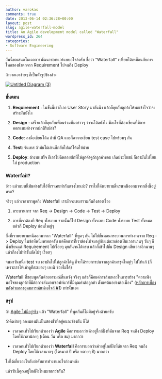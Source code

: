 ```yaml
---
author: varokas
comments: true
date: 2013-06-14 02:36:28+00:00
layout: post
slug: agile-waterfall-model
title: An Agile development model called "Waterfall"
wordpress_id: 264
categories:
- Software Engineering
---
```


วันนี้ขอเสนอโมเดลการพัฒนาซอฟแวร์แบบอไจล์ครับ ชื่อว่า "Waterfall" เปรียบได้เหมือนกับการไหลของน้ำตกจาก Requirement ไปจนถึง Deploy

ถ้าวาดเอาง่ายๆ ก็เป็นดังรูปข้างล่าง

[![Untitled Diagram (3)](http://www.varokas.com/wp-content/uploads/2013/06/untitled-diagram-3.png?w=293)](http://www.varokas.com/wp-content/uploads/2013/06/untitled-diagram-3.png)


### **ขั้นตอน**





	
  1. **Requirement** : ในขั้นนี้เราก็เอา User Story มาอันนึง แล้วก็คุยกับลูกค้าให้พอเข้าใจว่าจะสร้างมันยังไง

	
  2. **Design** : เสร็จแล้วก็คุยกับเพื่อนร่วมทีมคร่าวๆ ว่าจะโค้ดยังไง มีอะไรที่ต้องเขียนที่มีการออกแบบต่างจากปกติรึเปล่า?

	
  3. **Code**: ลงมือเขียนโค้ด ถ้ามี QA และก็อาจจะเขียน test case ไปพร้อมๆ กัน

	
  4. **Test**: รันเทส ถ้ามันไม่ผ่านก็กลับไปแก้โค้ดให้ผ่าน

	
  5. **Deploy**: ถ้างานเสร็จ ก็เอาไปดีพลอยซักที่ให้ลูกค้าดู​ ถ้าลูกค้าชอบ เกิดประโยชน์ ก็เอามันไปโยนใส่ production




### **Waterfail?**


อ้าว แล้วแบบนี้มันต่างกับไอ้ที่เราเคยทำกันตรงไหนล่ะ? เราไม่ได้พยายามดิ้นรนหนีออกมาจากสิ่งนี้อยู่หรอ?

จริงๆ แล้วเวลาเราพูดถึง Waterfall เรามักจะเหมารวมกันถึงสองเรื่อง



	
  1. กระบวนการ จาก Req -> Design -> Code -> Test -> Deploy

	
  2. การที่เราต้องที Req ทั้งระบบ จากนั้นก็ไป Design ทั้งระบบ Code ทั้งระบบ Test ทั้งหมด แล้วก็ Deploy ก้อนใหญ่ๆ


สิ่งที่เราพยายามหนีออกมาจาก "Waterfall" ที่พูดๆ กัน ไม่ใช่ขั้นตอนกระบวนการทำงานจาก Req -> Deploy ในข้อที่หนึ่งหรอกครับ แต่คือการที่เราต้องไปจมอยู่กับแต่ละกล่องเป็นเวลานานๆ วันๆ ก็นั่งเขียนแต่ Requirement ไปเรื่อยๆ คุยกันจนได้ครบ แล้วก็เข้าไปขั้น Design เสียเวลาอีกนานๆ แล้วก็ลงไปทำขั้นถัดไปๆ เรื่อยๆ 

จนมาวันหนึ่ง test จบ เอามันไปให้ลูกค้าได้ดู ก็จะได้รายการบ่นจากลูกค้ามาชุดใหญ่ๆ ไปให้แก้ (ก็เพราะเราให้เค้าดูทีละเยอะๆ เองนิ ช่วยไม่ได้)

Waterfail ที่ชอบพูดกันด้วยอารมณ์สิ้นหวัง จริงๆ แล้วก็คือแค่การล้มเหลวในการสร้าง "ความพึงพอใจของลูกค้าที่มีต่อการส่งมอบซอฟท์แวร์ที่มีคุณค่าต่อลูกค้า ตั้งแต่ต้นอย่างต่อเนื่อง" ([หลักการเบื้องหลังคำแถลงอุดมการณ์แห่งอไจล์ #1](http://agilemanifesto.org/iso/th/principles.html)) เท่านั้นเอง


### **สรุป**


ถ้า [Agile ไม่มีอยู่จริง](http://varokas.wordpress.com/2013/05/20/there-is-no-agile/) แล้้ว "Waterfall" ที่พูดกันก็ไม่มีอยู่จริงด้วยครับ

ถ้าคิดง่ายๆ ลองมองมันเป็นสองขั้วที่อยู่คนละข้างกัน ก็ได้



	
  * เวลาคนทั่วไปเรียกตัวเองว่า **Agile** คือการบอกว่าเค้าอยู่ใกล้ฝั่งที่ดันจาก Req จนถึง Deploy โดยใช้เวลาน้อยๆ (เดือน วัน หรือ ชม) มากกว่า

	
  * เวลาคนทั่วไปเรียกตัวเองว่า **Waterfall** คือการบอกว่าเค้าอยู่ใกล้ฝั่งที่ดันจาก Req จนถึง Deploy โดยใช้เวลามากๆ (ไตรมาส ปี หรือ หลายๆ ปี) มากกว่า


ไม่ได้เกี่ยวอะไรกับลำดับการทำงานอะไรก่อนหลัง

แล้ววันนี้คุณอยู่ใกล้ฝั่งไหนมากกว่ากัน?
